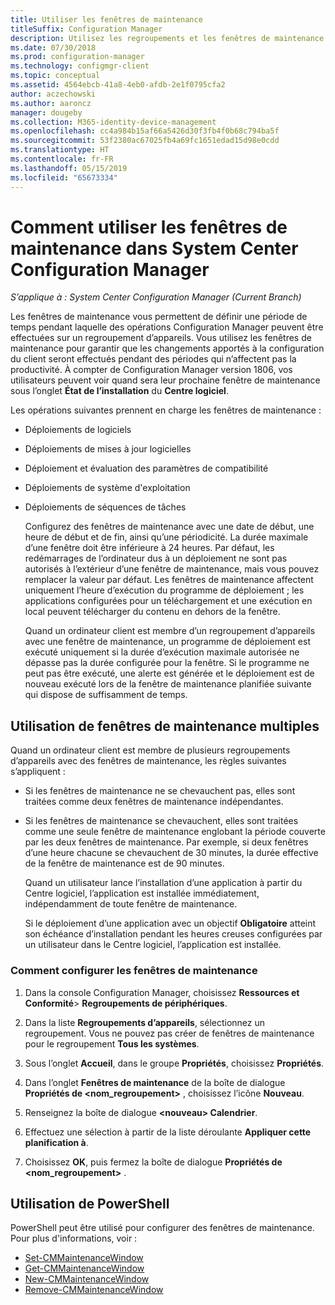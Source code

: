 ```yaml
---
title: Utiliser les fenêtres de maintenance
titleSuffix: Configuration Manager
description: Utilisez les regroupements et les fenêtres de maintenance pour gérer efficacement les clients dans System Center Configuration Manager.
ms.date: 07/30/2018
ms.prod: configuration-manager
ms.technology: configmgr-client
ms.topic: conceptual
ms.assetid: 4564ebcb-41a8-4eb0-afdb-2e1f0795cfa2
author: aczechowski
ms.author: aaroncz
manager: dougeby
ms.collection: M365-identity-device-management
ms.openlocfilehash: cc4a984b15af66a5426d30f3fb4f0b68c794ba5f
ms.sourcegitcommit: 53f2380ac67025fb4a69fc1651edad15d98e0cdd
ms.translationtype: HT
ms.contentlocale: fr-FR
ms.lasthandoff: 05/15/2019
ms.locfileid: "65673334"
---
```

# <a name="how-to-use-maintenance-windows-in-system-center-configuration-manager"></a>Comment utiliser les fenêtres de maintenance dans System Center Configuration Manager

*S’applique à : System Center Configuration Manager (Current Branch)*

Les fenêtres de maintenance vous permettent de définir une période de temps pendant laquelle des opérations Configuration Manager peuvent être effectuées sur un regroupement d’appareils. Vous utilisez les fenêtres de maintenance pour garantir que les changements apportés à la configuration du client seront effectués pendant des périodes qui n’affectent pas la productivité. À compter de Configuration Manager version 1806, vos utilisateurs peuvent voir quand sera leur prochaine fenêtre de maintenance sous l’onglet **État de l’installation** du **Centre logiciel**. <!--1358131-->

 Les opérations suivantes prennent en charge les fenêtres de maintenance :  

- Déploiements de logiciels  

- Déploiements de mises à jour logicielles  

- Déploiement et évaluation des paramètres de compatibilité  

- Déploiements de système d'exploitation  

- Déploiements de séquences de tâches  

  Configurez des fenêtres de maintenance avec une date de début, une heure de début et de fin, ainsi qu’une périodicité. La durée maximale d’une fenêtre doit être inférieure à 24 heures. Par défaut, les redémarrages de l’ordinateur dus à un déploiement ne sont pas autorisés à l’extérieur d’une fenêtre de maintenance, mais vous pouvez remplacer la valeur par défaut. Les fenêtres de maintenance affectent uniquement l’heure d’exécution du programme de déploiement ; les applications configurées pour un téléchargement et une exécution en local peuvent télécharger du contenu en dehors de la fenêtre.  

  Quand un ordinateur client est membre d’un regroupement d’appareils avec une fenêtre de maintenance, un programme de déploiement est exécuté uniquement si la durée d’exécution maximale autorisée ne dépasse pas la durée configurée pour la fenêtre. Si le programme ne peut pas être exécuté, une alerte est générée et le déploiement est de nouveau exécuté lors de la fenêtre de maintenance planifiée suivante qui dispose de suffisamment de temps.  

## <a name="using-multiple-maintenance-windows"></a>Utilisation de fenêtres de maintenance multiples  
 Quand un ordinateur client est membre de plusieurs regroupements d’appareils avec des fenêtres de maintenance, les règles suivantes s’appliquent :  

- Si les fenêtres de maintenance ne se chevauchent pas, elles sont traitées comme deux fenêtres de maintenance indépendantes.  

- Si les fenêtres de maintenance se chevauchent, elles sont traitées comme une seule fenêtre de maintenance englobant la période couverte par les deux fenêtres de maintenance. Par exemple, si deux fenêtres d’une heure chacune se chevauchent de 30 minutes, la durée effective de la fenêtre de maintenance est de 90 minutes.  

  Quand un utilisateur lance l’installation d’une application à partir du Centre logiciel, l’application est installée immédiatement, indépendamment de toute fenêtre de maintenance.  

  Si le déploiement d’une application avec un objectif **Obligatoire** atteint son échéance d’installation pendant les heures creuses configurées par un utilisateur dans le Centre logiciel, l’application est installée. 

### <a name="how-to-configure-maintenance-windows"></a>Comment configurer les fenêtres de maintenance  

1.  Dans la console Configuration Manager, choisissez **Ressources et Conformité**>  **Regroupements de périphériques**.  

3.  Dans la liste **Regroupements d’appareils**, sélectionnez un regroupement. Vous ne pouvez pas créer de fenêtres de maintenance pour le regroupement **Tous les systèmes**.  

4.  Sous l’onglet **Accueil**, dans le groupe **Propriétés**, choisissez **Propriétés**.  

5.  Dans l’onglet **Fenêtres de maintenance** de la boîte de dialogue **Propriétés de &lt;nom_regroupement\>** , choisissez l’icône **Nouveau**.  

6.  Renseignez la boîte de dialogue **&lt;nouveau\> Calendrier**.  

7.  Effectuez une sélection à partir de la liste déroulante **Appliquer cette planification à**.  

8.  Choisissez **OK**, puis fermez la boîte de dialogue **Propriétés de &lt;nom_regroupement\>** .  
 
## <a name="bkmk_powershell"></a> Utilisation de PowerShell

PowerShell peut être utilisé pour configurer des fenêtres de maintenance.  Pour plus d'informations, voir :

* [Set-CMMaintenanceWindow](https://docs.microsoft.com/powershell/module/configurationmanager/set-cmmaintenancewindow)
* [Get-CMMaintenanceWindow](https://docs.microsoft.com/powershell/module/configurationmanager/get-cmmaintenancewindow)
* [New-CMMaintenanceWindow](https://docs.microsoft.com/powershell/module/configurationmanager/new-cmmaintenancewindow)
* [Remove-CMMaintenanceWindow](https://docs.microsoft.com/powershell/module/configurationmanager/remove-cmmaintenancewindow)
